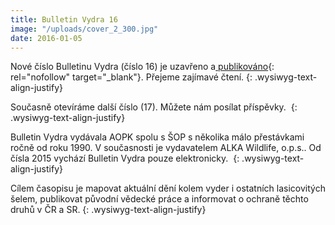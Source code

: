 ```yaml
---
title: Bulletin Vydra 16
image: "/uploads/cover_2_300.jpg"
date: 2016-01-05
---
```

Nové číslo Bulletinu Vydra (číslo 16) je uzavřeno a[ publikováno][1]{:
rel="nofollow" target="_blank"}. Přejeme zajímavé čtení.
{: .wysiwyg-text-align-justify}

Současně otevíráme další číslo (17). Můžete nám posílat příspěvky. 
{: .wysiwyg-text-align-justify}

Bulletin Vydra vydávala AOPK spolu s ŠOP s několika málo přestávkami
ročně od roku 1990. V současnosti je vydavatelem ALKA Wildlife, o.p.s..
Od čísla 2015 vychází Bulletin Vydra pouze elektronicky. 
{: .wysiwyg-text-align-justify}

Cílem časopisu je mapovat aktuální dění kolem vyder i ostatních
lasicovitých šelem, publikovat původní vědecké práce a informovat o
ochraně těchto druhů v ČR a SR.
{: .wysiwyg-text-align-justify}



[1]: http://www.vydryonline.cz/ke-stazeni/bulletin-vydra/bulletin-vydra-16 "Link: http://www.vydryonline.cz/ke-stazeni/bulletin-vydra/bulletin-vydra-16"
